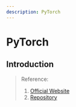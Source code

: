 ```yaml
---
description: PyTorch
---
```


# PyTorch

## Introduction



> Reference:
> 1. [Official Website](https://pytorch.org/)
> 2. [Repository](https://github.com/)
